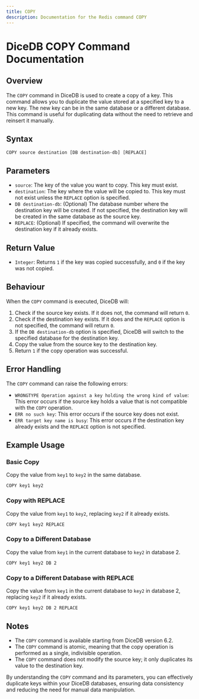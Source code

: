 ```yaml
---
title: COPY
description: Documentation for the Redis command COPY
---
```


# DiceDB COPY Command Documentation

## Overview

The `COPY` command in DiceDB is used to create a copy of a key. This command allows you to duplicate the value stored at a specified key to a new key. The new key can be in the same database or a different database. This command is useful for duplicating data without the need to retrieve and reinsert it manually.

## Syntax

```plaintext
COPY source destination [DB destination-db] [REPLACE]
```

## Parameters

- `source`: The key of the value you want to copy. This key must exist.
- `destination`: The key where the value will be copied to. This key must not exist unless the `REPLACE` option is specified.
- `DB destination-db`: (Optional) The database number where the destination key will be created. If not specified, the destination key will be created in the same database as the source key.
- `REPLACE`: (Optional) If specified, the command will overwrite the destination key if it already exists.

## Return Value

- `Integer`: Returns `1` if the key was copied successfully, and `0` if the key was not copied.

## Behaviour

When the `COPY` command is executed, DiceDB will:

1. Check if the source key exists. If it does not, the command will return `0`.
1. Check if the destination key exists. If it does and the `REPLACE` option is not specified, the command will return `0`.
1. If the `DB destination-db` option is specified, DiceDB will switch to the specified database for the destination key.
1. Copy the value from the source key to the destination key.
1. Return `1` if the copy operation was successful.

## Error Handling

The `COPY` command can raise the following errors:

- `WRONGTYPE Operation against a key holding the wrong kind of value`: This error occurs if the source key holds a value that is not compatible with the `COPY` operation.
- `ERR no such key`: This error occurs if the source key does not exist.
- `ERR target key name is busy`: This error occurs if the destination key already exists and the `REPLACE` option is not specified.

## Example Usage

### Basic Copy

Copy the value from `key1` to `key2` in the same database.

```plaintext
COPY key1 key2
```

### Copy with REPLACE

Copy the value from `key1` to `key2`, replacing `key2` if it already exists.

```plaintext
COPY key1 key2 REPLACE
```

### Copy to a Different Database

Copy the value from `key1` in the current database to `key2` in database 2.

```plaintext
COPY key1 key2 DB 2
```

### Copy to a Different Database with REPLACE

Copy the value from `key1` in the current database to `key2` in database 2, replacing `key2` if it already exists.

```plaintext
COPY key1 key2 DB 2 REPLACE
```

## Notes

- The `COPY` command is available starting from DiceDB version 6.2.
- The `COPY` command is atomic, meaning that the copy operation is performed as a single, indivisible operation.
- The `COPY` command does not modify the source key; it only duplicates its value to the destination key.

By understanding the `COPY` command and its parameters, you can effectively duplicate keys within your DiceDB databases, ensuring data consistency and reducing the need for manual data manipulation.

